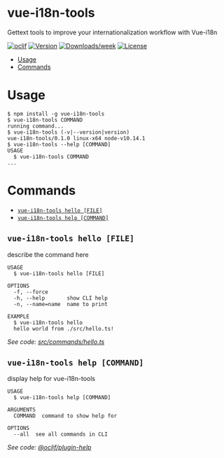 vue-i18n-tools
==============

Gettext tools to improve your internationalization workflow with Vue-i18n

[![oclif](https://img.shields.io/badge/cli-oclif-brightgreen.svg)](https://oclif.io)
[![Version](https://img.shields.io/npm/v/vue-i18n-tools.svg)](https://npmjs.org/package/vue-i18n-tools)
[![Downloads/week](https://img.shields.io/npm/dw/vue-i18n-tools.svg)](https://npmjs.org/package/vue-i18n-tools)
[![License](https://img.shields.io/npm/l/vue-i18n-tools.svg)](https://github.com/shimarulin/vue-i18n-tools/blob/master/package.json)

<!-- toc -->
* [Usage](#usage)
* [Commands](#commands)
<!-- tocstop -->
# Usage
<!-- usage -->
```sh-session
$ npm install -g vue-i18n-tools
$ vue-i18n-tools COMMAND
running command...
$ vue-i18n-tools (-v|--version|version)
vue-i18n-tools/0.1.0 linux-x64 node-v10.14.1
$ vue-i18n-tools --help [COMMAND]
USAGE
  $ vue-i18n-tools COMMAND
...
```
<!-- usagestop -->
# Commands
<!-- commands -->
* [`vue-i18n-tools hello [FILE]`](#vue-i-18-n-tools-hello-file)
* [`vue-i18n-tools help [COMMAND]`](#vue-i-18-n-tools-help-command)

## `vue-i18n-tools hello [FILE]`

describe the command here

```
USAGE
  $ vue-i18n-tools hello [FILE]

OPTIONS
  -f, --force
  -h, --help       show CLI help
  -n, --name=name  name to print

EXAMPLE
  $ vue-i18n-tools hello
  hello world from ./src/hello.ts!
```

_See code: [src/commands/hello.ts](https://github.com/shimarulin/vue-i18n-tools/blob/v0.1.0/src/commands/hello.ts)_

## `vue-i18n-tools help [COMMAND]`

display help for vue-i18n-tools

```
USAGE
  $ vue-i18n-tools help [COMMAND]

ARGUMENTS
  COMMAND  command to show help for

OPTIONS
  --all  see all commands in CLI
```

_See code: [@oclif/plugin-help](https://github.com/oclif/plugin-help/blob/v2.1.4/src/commands/help.ts)_
<!-- commandsstop -->
